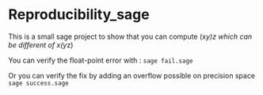 # Reproducibility_sage
This is a small sage project to show that you can compute (x*y)*z which can be different of x*(y*z)

You can verify the float-point error with : 
`sage fail.sage`

Or you can verify the fix by adding an overflow possible on precision space
`sage success.sage`
